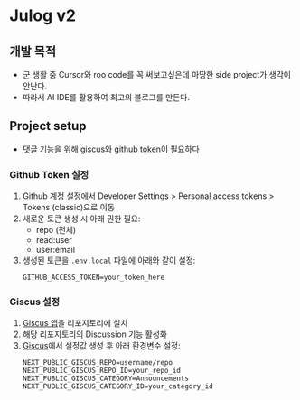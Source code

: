 # Julog v2

## 개발 목적

- 군 생활 중 Cursor와 roo code를 꼭 써보고싶은데 마땅한 side project가 생각이 안난다.
- 따라서 AI IDE를 활용하여 최고의 블로그를 만든다.

## Project setup

- 댓글 기능을 위해 giscus와 github token이 필요하다

### Github Token 설정

1. Github 계정 설정에서 Developer Settings > Personal access tokens > Tokens (classic)으로 이동
2. 새로운 토큰 생성 시 아래 권한 필요:
   - repo (전체)
   - read:user
   - user:email
3. 생성된 토큰을 `.env.local` 파일에 아래와 같이 설정:
   ```
   GITHUB_ACCESS_TOKEN=your_token_here
   ```

### Giscus 설정

1. [Giscus 앱](https://github.com/apps/giscus)을 리포지토리에 설치
2. 해당 리포지토리의 Discussion 기능 활성화
3. [Giscus](https://giscus.app/ko)에서 설정값 생성 후 아래 환경변수 설정:
   ```
   NEXT_PUBLIC_GISCUS_REPO=username/repo
   NEXT_PUBLIC_GISCUS_REPO_ID=your_repo_id
   NEXT_PUBLIC_GISCUS_CATEGORY=Announcements
   NEXT_PUBLIC_GISCUS_CATEGORY_ID=your_category_id
   ```

